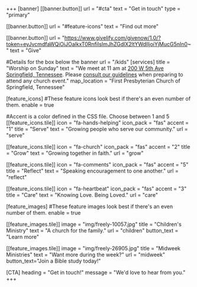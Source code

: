 +++
[banner]
  [[banner.button]]
      url = "#cta"
      text = "Get in touch"
      type = "primary"

  [[banner.button]]
      url = "#feature-icons"
      text = "Find out more"
      
   [[banner.button]]
      url = "https://www.givelify.com/givenow/1.0/?token=eyJvcmdfaWQiOiJOalkxT0RnfiIsImJhZGdlX2ltYWdlIjoiYjMucG5nIn0~"
      text = "Give"

#Details for the box below the banner url = "/kids"
[services]
  title = "Worship on Sunday"
  text = "We meet at 11 am at [200 W 5th Ave Springfield, Tennessee](https://goo.gl/maps/zMG8Hi5qnzPJ7wEk6). Please [consult our guidelines](give) when preparing to attend any church event."
  map_location = "First Presbyterian Church of Springfield, Tennessee"

[feature_icons]
  #These feature icons look best if there's an even number of them.
  enable = true

  #Accent is a color defined in the CSS file. Choose between 1 and 5
  [[feature_icons.tile]]
    icon = "fa-hands-helping"
    icon_pack = "fas"
    accent = "1"
    title = "Serve"
    text = "Growing people who serve our community."
    url = "serve"

  [[feature_icons.tile]]
    icon = "fa-church"
    icon_pack = "fas"
    accent = "2"
    title = "Grow"
    text = "Growing together in faith."
    url = "grow"

  [[feature_icons.tile]]
    icon = "fa-comments"
    icon_pack = "fas"
    accent = "5"
    title = "Reflect"
    text = "Speaking encouragement to one another."
    url = "reflect"

  [[feature_icons.tile]]
    icon = "fa-heartbeat"
    icon_pack = "fas"
    accent = "3"
    title = "Care"
    text = "Knowing Love. Being Loved."
    url = "care"

[feature_images]
#These feature images look best if there's an even number of them.
  enable = true

  [[feature_images.tile]]
    image = "img/freely-10057.jpg"
    title = "Children's Ministry"
    text = "A church for the family."
    url = "children"
    button_text = "Learn more"

  [[feature_images.tile]]
    image = "img/freely-26905.jpg"
    title = "Midweek Ministries"
    text = "Want more during the week?"
    url = "midweek"
    button_text="Join a Bible study today!"

[CTA]
  heading = "Get in touch!"
  message = "We'd love to hear from you."
+++
